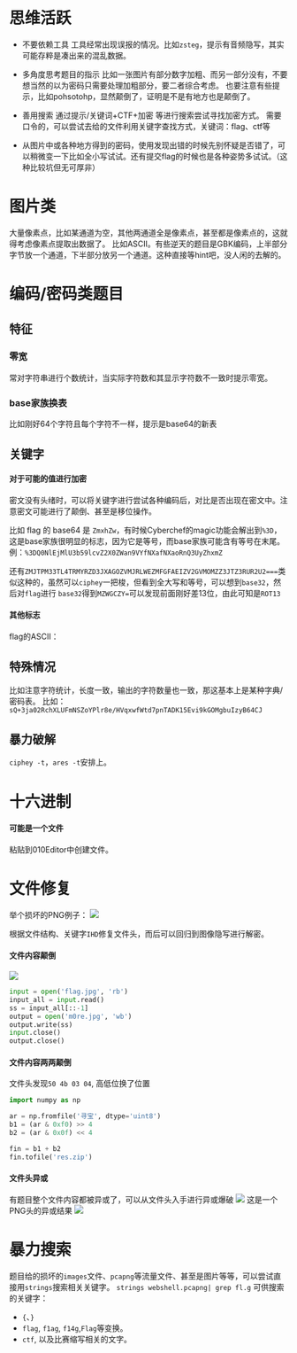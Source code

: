 # 思维活跃
- 不要依赖工具
工具经常出现误报的情况。比如`zsteg`，提示有音频隐写，其实可能存粹是凑出来的混乱数据。
- 多角度思考题目的指示
比如一张图片有部分数字加粗、而另一部分没有，不要想当然的以为密码只需要处理加粗部分，要二者综合考虑。
也要注意有些提示，比如pohsotohp，显然颠倒了，证明是不是有地方也是颠倒了。
- 善用搜索
通过提示/关键词+CTF+加密 等进行搜索尝试寻找加密方式。
需要口令的，可以尝试去给的文件利用关键字查找方式，关键词：flag、ctf等

- 从图片中或各种地方得到的密码，使用发现出错的时候先别怀疑是否错了，可以稍微变一下比如全小写试试。还有提交flag的时候也是各种姿势多试试。（这种比较坑但无可厚非）

# 图片类
大量像素点，比如某通道为空，其他两通道全是像素点，甚至都是像素点的，这就得考虑像素点提取出数据了。
比如ASCII。有些逆天的题目是GBK编码，上半部分字节放一个通道，下半部分放另一个通道。这种直接等hint吧，没人闲的去解的。


# 编码/密码类题目

## 特征

### 零宽

常对字符串进行个数统计，当实际字符数和其显示字符数不一致时提示零宽。

### base家族换表
比如刚好64个字符且每个字符不一样，提示是base64的新表

## 关键字

#### 对于可能的值进行加密

密文没有头绪时，可以将关键字进行尝试各种编码后，对比是否出现在密文中。注意密文可能进行了颠倒、甚至是移位操作。

比如 flag 的 base64 是 `ZmxhZw`，有时候Cyberchef的magic功能会解出到`%3D`，这是base家族很明显的标志，因为它是等号，而base家族可能含有等号在末尾。
例：`%3DQ0NlEjMlU3b59lcvZ2X0ZWan9VYfNXafNXaoRnQ3UyZhxmZ`

还有`ZMJTPM33TL4TRMYRZD3JXAGOZVMJRLWEZMFGFAEIZV2GVMOMZZ3JTZ3RUR2U2===`类似这种的，虽然可以`ciphey`一把梭，但看到全大写和等号，可以想到`base32`，然后对`flag`进行 `base32`得到`MZWGCZY=`可以发现前面刚好差13位，由此可知是`ROT13`


#### 其他标志
flag的ASCII：

## 特殊情况

比如注意字符统计，长度一致，输出的字符数量也一致，那这基本上是某种字典/密码表。
比如：`sQ+3ja02RchXLUFmNSZoYPlr8e/HVqxwfWtd7pnTADK15Evi9kGOMgbuIzyB64CJ`

## 暴力破解

`ciphey -t`，`ares -t`安排上。

# 十六进制
#### 可能是一个文件
粘贴到010Editor中创建文件。

# 文件修复

举个损坏的PNG例子：
![](../../attachments/Pasted%20image%2020230805144424.png)

根据文件结构、关键字`IHD`修复文件头，而后可以回归到图像隐写进行解密。

#### 文件内容颠倒
![](../../attachments/Pasted%20image%2020230902133734.png)
```python
input = open('flag.jpg', 'rb') 
input_all = input.read() 
ss = input_all[::-1] 
output = open('m0re.jpg', 'wb') 
output.write(ss) 
input.close() 
output.close()
```

#### 文件内容两两颠倒
文件头发现`50 4b 03 04`, 高低位换了位置

```python
import numpy as np

ar = np.fromfile('寻宝', dtype='uint8')
b1 = (ar & 0xf0) >> 4
b2 = (ar & 0x0f) << 4

fin = b1 + b2
fin.tofile('res.zip')

```


#### 文件头异或
有题目整个文件内容都被异或了，可以从文件头入手进行异或爆破
![](../../attachments/Pasted%20image%2020230902132123.png)
这是一个PNG头的异或结果
![](../../attachments/Pasted%20image%2020230902132207.png)


# 暴力搜索

题目给的损坏的`images`文件、`pcapng`等流量文件、甚至是图片等等，可以尝试直接用`strings`搜索相关关键字。
`strings webshell.pcapng| grep fl.g`
可供搜索的关键字：
- `{`、`}`
- `flag`, `f1ag`, `f14g`,`Flag`等变换。
- `ctf`, 以及比赛缩写相关的文字。